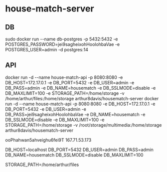 # house-match-server

## DB
sudo docker run --name db-postgres -p 5432:5432 -e POSTGRES_PASSWORD=jei9sagheixohHoolohbaVae -e POSTGRES_USER=admin -d postgres:14
## API
docker run -d --name house-match-api -p 8080:8080 -e DB_HOST=172.17.0.1 -e DB_PORT=5432 -e DB_USER=admin -e DB_PASS=admin -e DB_NAME=housematch -e DB_SSLMODE=disable -e DB_MAXLIMIT=100 -e STORAGE_PATH=/home/storage -v /home/arthur/files:/home/storage arthur8davis/housematch-server
docker run -d --name house-match-api -p 8080:8080 -e DB_HOST=172.17.0.1 -e DB_PORT=5432 -e DB_USER=admin -e DB_PASS=jei9sagheixohHoolohbaVae -e DB_NAME=housematch -e DB_SSLMODE=disable -e DB_MAXLIMIT=100 -e STORAGE_PATH=/home/storage -v /root/storage/multimedia:/home/storage arthur8davis/housematch-server

ooPhahwan5ahveighu6fei9T
167.71.53.173

DB_HOST=localhost
DB_PORT=5432
DB_USER=admin
DB_PASS=admin
DB_NAME=housematch
DB_SSLMODE=disable
DB_MAXLIMIT=100

STORAGE_PATH=/home/arthur/files
